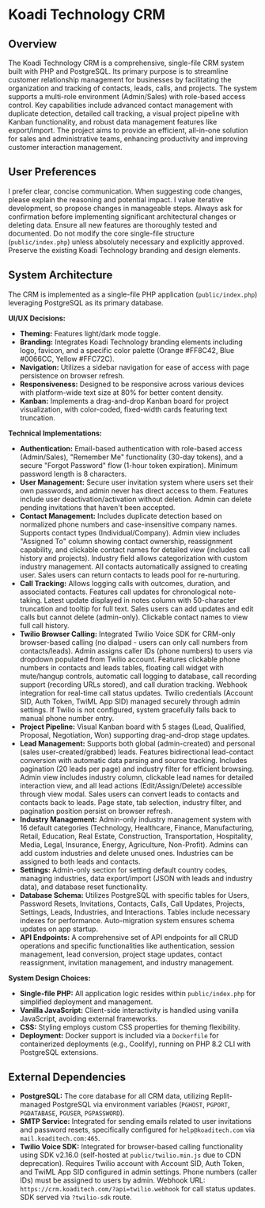 # Koadi Technology CRM

## Overview
The Koadi Technology CRM is a comprehensive, single-file CRM system built with PHP and PostgreSQL. Its primary purpose is to streamline customer relationship management for businesses by facilitating the organization and tracking of contacts, leads, calls, and projects. The system supports a multi-role environment (Admin/Sales) with role-based access control. Key capabilities include advanced contact management with duplicate detection, detailed call tracking, a visual project pipeline with Kanban functionality, and robust data management features like export/import. The project aims to provide an efficient, all-in-one solution for sales and administrative teams, enhancing productivity and improving customer interaction management.

## User Preferences
I prefer clear, concise communication. When suggesting code changes, please explain the reasoning and potential impact. I value iterative development, so propose changes in manageable steps. Always ask for confirmation before implementing significant architectural changes or deleting data. Ensure all new features are thoroughly tested and documented. Do not modify the core single-file structure (`public/index.php`) unless absolutely necessary and explicitly approved. Preserve the existing Koadi Technology branding and design elements.

## System Architecture
The CRM is implemented as a single-file PHP application (`public/index.php`) leveraging PostgreSQL as its primary database.

**UI/UX Decisions:**
- **Theming:** Features light/dark mode toggle.
- **Branding:** Integrates Koadi Technology branding elements including logo, favicon, and a specific color palette (Orange #FF8C42, Blue #0066CC, Yellow #FFC72C).
- **Navigation:** Utilizes a sidebar navigation for ease of access with page persistence on browser refresh.
- **Responsiveness:** Designed to be responsive across various devices with platform-wide text size at 80% for better content density.
- **Kanban:** Implements a drag-and-drop Kanban board for project visualization, with color-coded, fixed-width cards featuring text truncation.

**Technical Implementations:**
- **Authentication:** Email-based authentication with role-based access (Admin/Sales), "Remember Me" functionality (30-day tokens), and a secure "Forgot Password" flow (1-hour token expiration). Minimum password length is 8 characters.
- **User Management:** Secure user invitation system where users set their own passwords, and admin never has direct access to them. Features include user deactivation/activation without deletion. Admin can delete pending invitations that haven't been accepted.
- **Contact Management:** Includes duplicate detection based on normalized phone numbers and case-insensitive company names. Supports contact types (Individual/Company). Admin view includes "Assigned To" column showing contact ownership, reassignment capability, and clickable contact names for detailed view (includes call history and projects). Industry field allows categorization with custom industry management. All contacts automatically assigned to creating user. Sales users can return contacts to leads pool for re-nurturing.
- **Call Tracking:** Allows logging calls with outcomes, duration, and associated contacts. Features call updates for chronological note-taking. Latest update displayed in notes column with 50-character truncation and tooltip for full text. Sales users can add updates and edit calls but cannot delete (admin-only). Clickable contact names to view full call history.
- **Twilio Browser Calling:** Integrated Twilio Voice SDK for CRM-only browser-based calling (no dialpad - users can only call numbers from contacts/leads). Admin assigns caller IDs (phone numbers) to users via dropdown populated from Twilio account. Features clickable phone numbers in contacts and leads tables, floating call widget with mute/hangup controls, automatic call logging to database, call recording support (recording URLs stored), and call duration tracking. Webhook integration for real-time call status updates. Twilio credentials (Account SID, Auth Token, TwiML App SID) managed securely through admin settings. If Twilio is not configured, system gracefully falls back to manual phone number entry.
- **Project Pipeline:** Visual Kanban board with 5 stages (Lead, Qualified, Proposal, Negotiation, Won) supporting drag-and-drop stage updates.
- **Lead Management:** Supports both global (admin-created) and personal (sales user-created/grabbed) leads. Features bidirectional lead-contact conversion with automatic data parsing and source tracking. Includes pagination (20 leads per page) and industry filter for efficient browsing. Admin view includes industry column, clickable lead names for detailed interaction view, and all lead actions (Edit/Assign/Delete) accessible through view modal. Sales users can convert leads to contacts and contacts back to leads. Page state, tab selection, industry filter, and pagination position persist on browser refresh.
- **Industry Management:** Admin-only industry management system with 16 default categories (Technology, Healthcare, Finance, Manufacturing, Retail, Education, Real Estate, Construction, Transportation, Hospitality, Media, Legal, Insurance, Energy, Agriculture, Non-Profit). Admins can add custom industries and delete unused ones. Industries can be assigned to both leads and contacts.
- **Settings:** Admin-only section for setting default country codes, managing industries, data export/import (JSON with leads and industry data), and database reset functionality.
- **Database Schema:** Utilizes PostgreSQL with specific tables for Users, Password Resets, Invitations, Contacts, Calls, Call Updates, Projects, Settings, Leads, Industries, and Interactions. Tables include necessary indexes for performance. Auto-migration system ensures schema updates on app startup.
- **API Endpoints:** A comprehensive set of API endpoints for all CRUD operations and specific functionalities like authentication, session management, lead conversion, project stage updates, contact reassignment, invitation management, and industry management.

**System Design Choices:**
- **Single-file PHP:** All application logic resides within `public/index.php` for simplified deployment and management.
- **Vanilla JavaScript:** Client-side interactivity is handled using vanilla JavaScript, avoiding external frameworks.
- **CSS:** Styling employs custom CSS properties for theming flexibility.
- **Deployment:** Docker support is included via a `Dockerfile` for containerized deployments (e.g., Coolify), running on PHP 8.2 CLI with PostgreSQL extensions.

## External Dependencies
- **PostgreSQL:** The core database for all CRM data, utilizing Replit-managed PostgreSQL via environment variables (`PGHOST`, `PGPORT`, `PGDATABASE`, `PGUSER`, `PGPASSWORD`).
- **SMTP Service:** Integrated for sending emails related to user invitations and password resets, specifically configured for `help@koaditech.com` via `mail.koaditech.com:465`.
- **Twilio Voice SDK:** Integrated for browser-based calling functionality using SDK v2.16.0 (self-hosted at `public/twilio.min.js` due to CDN deprecation). Requires Twilio account with Account SID, Auth Token, and TwiML App SID configured in admin settings. Phone numbers (caller IDs) must be assigned to users by admin. Webhook URL: `https://crm.koaditech.com/?api=twilio.webhook` for call status updates. SDK served via `?twilio-sdk` route.